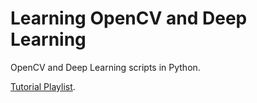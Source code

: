 # Learning OpenCV and Deep Learning
OpenCV and Deep Learning scripts in Python.

[Tutorial Playlist](https://www.youtube.com/playlist?list=PLL64AzDOoODnPUhvdsXQdvxyFxWm9UNNT).